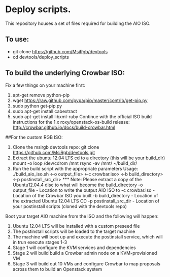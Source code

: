 # Deploy scripts.
This repository houses a set of files required for building the AIO ISO.

## To use:
- git clone https://github.com/MsiRgb/devtools
- cd devtools/deploy_scripts

## To build the underlying Crowbar ISO:
Fix a few things on your machine first:
  1) apt-get remove python-pip
  2) wget https://raw.github.com/pypa/pip/master/contrib/get-pip.py
  3) sudo python get-pip.py
  4) sudo apt-get install cabextract
  5) sudo apt-get install libxml-ruby
Continue with the official ISO build instructions for the 1.x roxy/openstack-os-build release:
  http://crowbar.github.io/docs/build-crowbar.html

##For the custom RGB ISO:
  1) Clone the msirgb devtools repo:
    git clone https://github.com/MsiRgb/devtools.git
  2) Extract the ubuntu 12.04 LTS cd to a directory (this will be your build_dir)
    mount -o loop /dev/cdrom /mnt
    rsync -av /mnt/ ~/build_dir/
  3) Run the build script with the appropriate parameters
    Usage: ./build_aio_iso.sh <-o output_file> <-c crowbar.iso> <-b build_directory> <-p postinstall_src_dir>
           *** Note: Please extract a copy of the Ubuntu12.04.4 disc to what will become the build_directory
    -o output_file          - Location to write the output AIO ISO to
    -c crowbar.iso          - Location of the Crowbar ISO you built
    -b build_directory      - Location of the extracted Ubuntu 12.04 LTS CD
    -p postinstall_src_dir  - Location of your postinstall scripts (cloned with the devtools repo)
    
Boot your target AIO machine from the ISO and the following will happen:
  1) Ubuntu 12.04 LTS will be installed with a custom preseed file
  2) The postinstall scripts will be loaded to the target machine
  3) The machine will boot up and execute the postinstall service, which will in trun execute stages 1-3
  4) Stage 1 will configure the KVM services and dependencies
  5) Stage 2 will build build a Crowbar admin node on a KVM-provisioned VM
  6) Stage 3 will build out 10 VMs and configure Crowbar to map proposals across them to build an Openstack system
